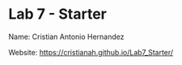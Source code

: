 # Lab 7 - Starter
Name: Cristian Antonio Hernandez

Website: https://cristianah.github.io/Lab7_Starter/
